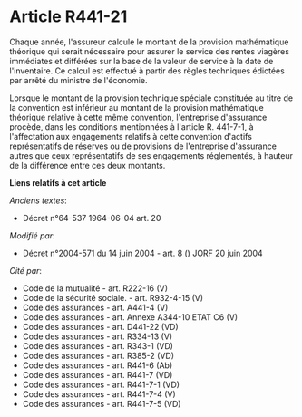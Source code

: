 # Article R441-21

Chaque année, l'assureur calcule le montant de la provision mathématique théorique qui serait nécessaire pour assurer le
service des rentes viagères immédiates et différées sur la base de la valeur de service à la date de l'inventaire. Ce calcul
est effectué à partir des règles techniques édictées par arrêté du ministre de l'économie. 

Lorsque le montant de la provision technique spéciale constituée au titre de la convention est inférieur au montant de la
provision mathématique théorique relative à cette même convention, l'entreprise d'assurance procède, dans les conditions
mentionnées à l'article R. 441-7-1, à l'affectation aux engagements relatifs à cette convention d'actifs représentatifs de
réserves ou de provisions de l'entreprise d'assurance autres que ceux représentatifs de ses engagements réglementés, à
hauteur de la différence entre ces deux montants.

**Liens relatifs à cet article**

_Anciens textes_:

  - Décret n°64-537 1964-06-04 art. 20

_Modifié par_:

  - Décret n°2004-571 du 14 juin 2004 - art. 8 () JORF 20 juin 2004

_Cité par_:

  - Code de la mutualité - art. R222-16 (V)
  - Code de la sécurité sociale. - art. R932-4-15 (V)
  - Code des assurances - art. A441-4 (V)
  - Code des assurances - art. Annexe A344-10 ETAT C6 (V)
  - Code des assurances - art. D441-22 (VD)
  - Code des assurances - art. R334-13 (V)
  - Code des assurances - art. R343-1 (VD)
  - Code des assurances - art. R385-2 (VD)
  - Code des assurances - art. R441-6 (Ab)
  - Code des assurances - art. R441-7 (VD)
  - Code des assurances - art. R441-7-1 (VD)
  - Code des assurances - art. R441-7-4 (V)
  - Code des assurances - art. R441-7-5 (VD)
